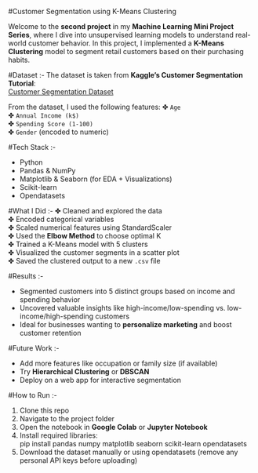 #Customer Segmentation using K-Means Clustering

Welcome to the **second project** in my **Machine Learning Mini Project Series**, where I dive into unsupervised learning models to understand real-world customer behavior. 
In this project, I implemented a **K-Means Clustering** model to segment retail customers based on their purchasing habits.

#Dataset :-
The dataset is taken from **Kaggle’s Customer Segmentation Tutorial**:  
[Customer Segmentation Dataset](https://www.kaggle.com/datasets/vjchoudhary7/customer-segmentation-tutorial-in-python)

From the dataset, I used the following features:
✤ `Age`  
✤ `Annual Income (k$)`  
✤ `Spending Score (1-100)`  
✤ `Gender` (encoded to numeric)

#Tech Stack :- 
- Python  
- Pandas & NumPy  
- Matplotlib & Seaborn (for EDA + Visualizations)  
- Scikit-learn
- Opendatasets

#What I Did :-
✤ Cleaned and explored the data  
✤ Encoded categorical variables  
✤ Scaled numerical features using StandardScaler  
✤ Used the **Elbow Method** to choose optimal K  
✤ Trained a K-Means model with 5 clusters  
✤ Visualized the customer segments in a scatter plot  
✤ Saved the clustered output to a new `.csv` file


#Results :-
- Segmented customers into 5 distinct groups based on income and spending behavior  
- Uncovered valuable insights like high-income/low-spending vs. low-income/high-spending customers  
- Ideal for businesses wanting to **personalize marketing** and boost customer retention

#Future Work :-
- Add more features like occupation or family size (if available)  
- Try **Hierarchical Clustering** or **DBSCAN**  
- Deploy on a web app for interactive segmentation

#How to Run :-
1. Clone this repo  
2. Navigate to the project folder  
3. Open the notebook in **Google Colab** or **Jupyter Notebook**  
4. Install required libraries:  
pip install pandas numpy matplotlib seaborn scikit-learn opendatasets
5. Download the dataset manually or using opendatasets (remove any personal API keys before uploading)
